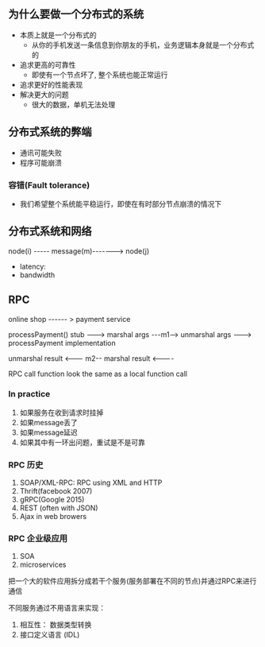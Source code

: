 ## 为什么要做一个分布式的系统
- 本质上就是一个分布式的
    - 从你的手机发送一条信息到你朋友的手机，业务逻辑本身就是一个分布式的
- 追求更高的可靠性
    - 即使有一个节点坏了, 整个系统也能正常运行
- 追求更好的性能表现
- 解决更大的问题
    - 很大的数据，单机无法处理

## 分布式系统的弊端
- 通讯可能失败
- 程序可能崩溃

### 容错(Fault tolerance)
- 我们希望整个系统能平稳运行，即使在有时部分节点崩溃的情况下

## 分布式系统和网络
node(i) ----- message(m)-------> node(j)
- latency: 
- bandwidth

## RPC
online shop ------ > payment service

processPayment() stub 
---> marshal args ---m1--> unmarshal args ---> processPayment implementation

 unmarshal result <--- m2-- marshal result <----

 RPC call function look the same as a local function call 

 ### In practice
 1. 如果服务在收到请求时挂掉
 2. 如果message丢了
 3. 如果message延迟
 4. 如果其中有一环出问题，重试是不是可靠

 ### RPC 历史
 1. SOAP/XML-RPC: RPC using XML and HTTP
 2. Thrift(facebook 2007)
 3. gRPC(Google 2015)
 4. REST (often with JSON)
 5. Ajax in web browers

### RPC 企业级应用
 1. SOA
 2. microservices

 把一个大的软件应用拆分成若干个服务(服务部署在不同的节点)并通过RPC来进行通信

 不同服务通过不用语言来实现：
 1. 相互性： 数据类型转换
 2. 接口定义语言 (IDL)